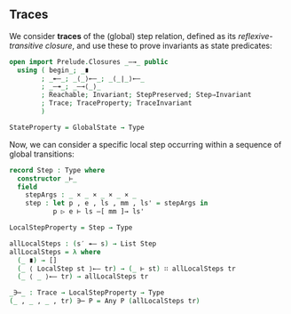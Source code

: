 

## Traces

<!--
```agda
{-# OPTIONS --safe #-}
open import Prelude
open import Hash

open import Protocol.Streamlet.Base
open import Protocol.Streamlet.Assumptions

module Protocol.Streamlet.Global.Traces (⋯ : _) (open Assumptions ⋯) where

open import Protocol.Streamlet.Block ⋯
open import Protocol.Streamlet.Message ⋯
open import Protocol.Streamlet.Local.Chain ⋯
open import Protocol.Streamlet.Local.State ⋯
open import Protocol.Streamlet.Local.Step ⋯
open import Protocol.Streamlet.Global.State ⋯
open import Protocol.Streamlet.Global.Step ⋯
```
-->



We consider **traces** of the (global) step relation,
defined as its *reflexive-transitive closure*, and use these to prove invariants
as state predicates:

```agda
open import Prelude.Closures _—→_ public
  using ( begin_; _∎
        ; _↞—_; _⟨_⟩←—_; _⟨_∣_⟩←—_
        ; _—↠_; _—→⟨_⟩_
        ; Reachable; Invariant; StepPreserved; Step⇒Invariant
        ; Trace; TraceProperty; TraceInvariant
        )

StateProperty = GlobalState → Type
```

Now, we can consider a specific local step occurring within a sequence of global transitions:

```agda
record Step : Type where
  constructor _⊢_
  field
    stepArgs : _ × _ × _ × _ × _
    step : let p , e , ls , mm , ls' = stepArgs in
           p ▷ e ⊢ ls —[ mm ]→ ls'

LocalStepProperty = Step → Type

allLocalSteps : (s′ ↞— s) → List Step
allLocalSteps = λ where
  (_ ∎) → []
  (_ ⟨ LocalStep st ⟩←— tr) → (_ ⊢ st) ∷ allLocalSteps tr
  (_ ⟨ _ ⟩←— tr) → allLocalSteps tr

_∋⋯_ : Trace → LocalStepProperty → Type
(_ , _ , _ , tr) ∋⋯ P = Any P (allLocalSteps tr)
```
